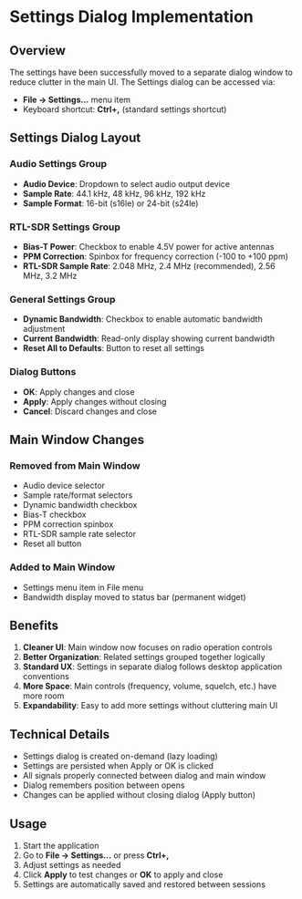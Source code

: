 # Settings Dialog Implementation

## Overview
The settings have been successfully moved to a separate dialog window to reduce clutter in the main UI. The Settings dialog can be accessed via:
- **File → Settings...** menu item
- Keyboard shortcut: **Ctrl+,** (standard settings shortcut)

## Settings Dialog Layout

### Audio Settings Group
- **Audio Device**: Dropdown to select audio output device
- **Sample Rate**: 44.1 kHz, 48 kHz, 96 kHz, 192 kHz
- **Sample Format**: 16-bit (s16le) or 24-bit (s24le)

### RTL-SDR Settings Group  
- **Bias-T Power**: Checkbox to enable 4.5V power for active antennas
- **PPM Correction**: Spinbox for frequency correction (-100 to +100 ppm)
- **RTL-SDR Sample Rate**: 2.048 MHz, 2.4 MHz (recommended), 2.56 MHz, 3.2 MHz

### General Settings Group
- **Dynamic Bandwidth**: Checkbox to enable automatic bandwidth adjustment
- **Current Bandwidth**: Read-only display showing current bandwidth
- **Reset All to Defaults**: Button to reset all settings

### Dialog Buttons
- **OK**: Apply changes and close
- **Apply**: Apply changes without closing
- **Cancel**: Discard changes and close

## Main Window Changes

### Removed from Main Window
- Audio device selector
- Sample rate/format selectors  
- Dynamic bandwidth checkbox
- Bias-T checkbox
- PPM correction spinbox
- RTL-SDR sample rate selector
- Reset all button

### Added to Main Window
- Settings menu item in File menu
- Bandwidth display moved to status bar (permanent widget)

## Benefits
1. **Cleaner UI**: Main window now focuses on radio operation controls
2. **Better Organization**: Related settings grouped together logically
3. **Standard UX**: Settings in separate dialog follows desktop application conventions
4. **More Space**: Main controls (frequency, volume, squelch, etc.) have more room
5. **Expandability**: Easy to add more settings without cluttering main UI

## Technical Details
- Settings dialog is created on-demand (lazy loading)
- Settings are persisted when Apply or OK is clicked
- All signals properly connected between dialog and main window
- Dialog remembers position between opens
- Changes can be applied without closing dialog (Apply button)

## Usage
1. Start the application
2. Go to **File → Settings...** or press **Ctrl+,**
3. Adjust settings as needed
4. Click **Apply** to test changes or **OK** to apply and close
5. Settings are automatically saved and restored between sessions
